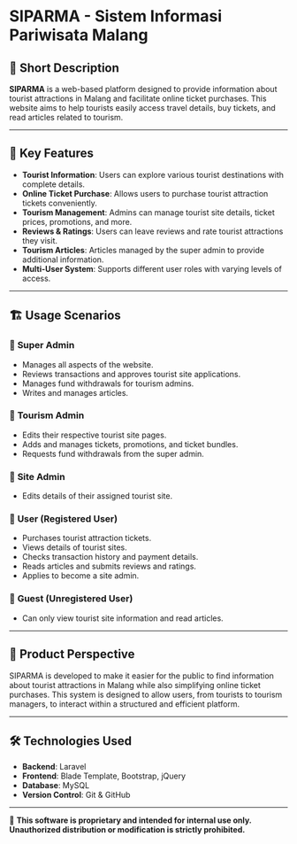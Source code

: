 # SIPARMA - Sistem Informasi Pariwisata Malang

## 📌 Short Description

**SIPARMA** is a web-based platform designed to provide information about tourist attractions in Malang and facilitate online ticket purchases. This website aims to help tourists easily access travel details, buy tickets, and read articles related to tourism.

---

## 🎯 Key Features

-   **Tourist Information**: Users can explore various tourist destinations with complete details.
-   **Online Ticket Purchase**: Allows users to purchase tourist attraction tickets conveniently.
-   **Tourism Management**: Admins can manage tourist site details, ticket prices, promotions, and more.
-   **Reviews & Ratings**: Users can leave reviews and rate tourist attractions they visit.
-   **Tourism Articles**: Articles managed by the super admin to provide additional information.
-   **Multi-User System**: Supports different user roles with varying levels of access.

---

## 🏗️ Usage Scenarios

### 🔹 **Super Admin**

-   Manages all aspects of the website.
-   Reviews transactions and approves tourist site applications.
-   Manages fund withdrawals for tourism admins.
-   Writes and manages articles.

### 🔹 **Tourism Admin**

-   Edits their respective tourist site pages.
-   Adds and manages tickets, promotions, and ticket bundles.
-   Requests fund withdrawals from the super admin.

### 🔹 **Site Admin**

-   Edits details of their assigned tourist site.

### 🔹 **User (Registered User)**

-   Purchases tourist attraction tickets.
-   Views details of tourist sites.
-   Checks transaction history and payment details.
-   Reads articles and submits reviews and ratings.
-   Applies to become a site admin.

### 🔹 **Guest (Unregistered User)**

-   Can only view tourist site information and read articles.

---

## 🎯 Product Perspective

SIPARMA is developed to make it easier for the public to find information about tourist attractions in Malang while also simplifying online ticket purchases. This system is designed to allow users, from tourists to tourism managers, to interact within a structured and efficient platform.

---

## 🛠️ Technologies Used

-   **Backend**: Laravel
-   **Frontend**: Blade Template, Bootstrap, jQuery
-   **Database**: MySQL
-   **Version Control**: Git & GitHub

---

🚨 **This software is proprietary and intended for internal use only. Unauthorized distribution or modification is strictly prohibited.**
